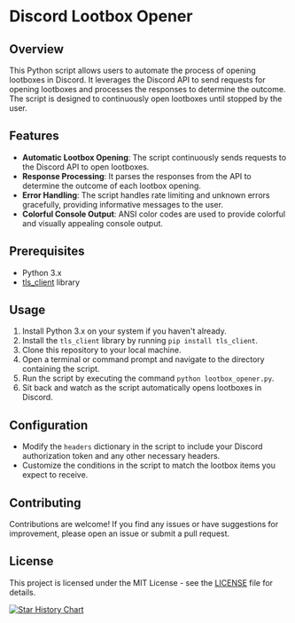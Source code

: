 # Discord Lootbox Opener

## Overview

This Python script allows users to automate the process of opening lootboxes in Discord. It leverages the Discord API to send requests for opening lootboxes and processes the responses to determine the outcome. The script is designed to continuously open lootboxes until stopped by the user.

## Features

- **Automatic Lootbox Opening**: The script continuously sends requests to the Discord API to open lootboxes.
- **Response Processing**: It parses the responses from the API to determine the outcome of each lootbox opening.
- **Error Handling**: The script handles rate limiting and unknown errors gracefully, providing informative messages to the user.
- **Colorful Console Output**: ANSI color codes are used to provide colorful and visually appealing console output.

## Prerequisites

- Python 3.x
- [tls_client](https://github.com/DiscordHackWeek/tls_client) library

## Usage

1. Install Python 3.x on your system if you haven't already.
2. Install the `tls_client` library by running `pip install tls_client`.
3. Clone this repository to your local machine.
4. Open a terminal or command prompt and navigate to the directory containing the script.
5. Run the script by executing the command `python lootbox_opener.py`.
6. Sit back and watch as the script automatically opens lootboxes in Discord.

## Configuration

- Modify the `headers` dictionary in the script to include your Discord authorization token and any other necessary headers.
- Customize the conditions in the script to match the lootbox items you expect to receive.

## Contributing

Contributions are welcome! If you find any issues or have suggestions for improvement, please open an issue or submit a pull request.

## License

This project is licensed under the MIT License - see the [LICENSE](LICENSE) file for details.

[![Star History Chart](https://api.star-history.com/svg?repos=JOY6IX9INE/Discord-Lootbox-Opener&type=Date)](https://star-history.t9t.io/#JOY6IX9INE/Discord-Lootbox-Opener&Date)
